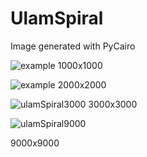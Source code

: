 # UlamSpiral

Image generated with PyCairo
 
![example](https://user-images.githubusercontent.com/69840782/157932604-2bdc6fa2-4944-49dd-be3d-9b9a4eee63a6.png)
1000x1000


![example](https://user-images.githubusercontent.com/69840782/158149709-62669a12-a6fa-4ad0-9210-76e1047c2f92.png)
2000x2000


![ulamSpiral3000](https://user-images.githubusercontent.com/69840782/158756152-e66a6f35-9c72-4986-a5af-f3711b795cb5.png)
3000x3000

![ulamSpiral9000](https://user-images.githubusercontent.com/69840782/158756178-fb1b452d-d188-4553-b70b-62d700370021.png)

9000x9000
